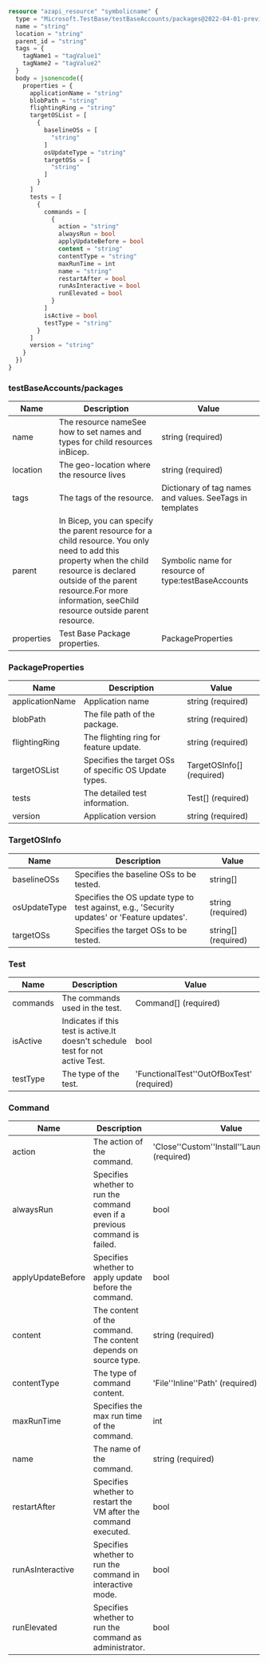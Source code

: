```terraform
resource "azapi_resource" "symbolicname" {
  type = "Microsoft.TestBase/testBaseAccounts/packages@2022-04-01-preview"
  name = "string"
  location = "string"
  parent_id = "string"
  tags = {
    tagName1 = "tagValue1"
    tagName2 = "tagValue2"
  }
  body = jsonencode({
    properties = {
      applicationName = "string"
      blobPath = "string"
      flightingRing = "string"
      targetOSList = [
        {
          baselineOSs = [
            "string"
          ]
          osUpdateType = "string"
          targetOSs = [
            "string"
          ]
        }
      ]
      tests = [
        {
          commands = [
            {
              action = "string"
              alwaysRun = bool
              applyUpdateBefore = bool
              content = "string"
              contentType = "string"
              maxRunTime = int
              name = "string"
              restartAfter = bool
              runAsInteractive = bool
              runElevated = bool
            }
          ]
          isActive = bool
          testType = "string"
        }
      ]
      version = "string"
    }
  })
}

```

### testBaseAccounts/packages

| Name | Description | Value |
|-|-|-|
| name | The resource nameSee how to set names and types for child resources inBicep. | string (required) |
| location | The geo-location where the resource lives | string (required) |
| tags | The tags of the resource. | Dictionary of tag names and values. SeeTags in templates |
| parent | In Bicep, you can specify the parent resource for a child resource. You only need to add this property when the child resource is declared outside of the parent resource.For more information, seeChild resource outside parent resource. | Symbolic name for resource of type:testBaseAccounts |
| properties | Test Base Package properties. | PackageProperties |


### PackageProperties

| Name | Description | Value |
|-|-|-|
| applicationName | Application name | string (required) |
| blobPath | The file path of the package. | string (required) |
| flightingRing | The flighting ring for feature update. | string (required) |
| targetOSList | Specifies the target OSs of specific OS Update types. | TargetOSInfo[] (required) |
| tests | The detailed test information. | Test[] (required) |
| version | Application version | string (required) |


### TargetOSInfo

| Name | Description | Value |
|-|-|-|
| baselineOSs | Specifies the baseline OSs to be tested. | string[] |
| osUpdateType | Specifies the OS update type to test against, e.g., 'Security updates' or 'Feature updates'. | string (required) |
| targetOSs | Specifies the target OSs to be tested. | string[] (required) |


### Test

| Name | Description | Value |
|-|-|-|
| commands | The commands used in the test. | Command[] (required) |
| isActive | Indicates if this test is active.It doesn't schedule test for not active Test. | bool |
| testType | The type of the test. | 'FunctionalTest''OutOfBoxTest' (required) |


### Command

| Name | Description | Value |
|-|-|-|
| action | The action of the command. | 'Close''Custom''Install''Launch''Uninstall' (required) |
| alwaysRun | Specifies whether to run the command even if a previous command is failed. | bool |
| applyUpdateBefore | Specifies whether to apply update before the command. | bool |
| content | The content of the command. The content depends on source type. | string (required) |
| contentType | The type of command content. | 'File''Inline''Path' (required) |
| maxRunTime | Specifies the max run time of the command. | int |
| name | The name of the command. | string (required) |
| restartAfter | Specifies whether to restart the VM after the command executed. | bool |
| runAsInteractive | Specifies whether to run the command in interactive mode. | bool |
| runElevated | Specifies whether to run the command as administrator. | bool |


